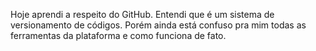 Hoje aprendi a respeito do GitHub. Entendi que  é um sistema de versionamento de códigos. Porém ainda está confuso pra mim todas as ferramentas da plataforma e como funciona de fato.
